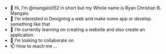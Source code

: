 - 👋 Hi, I’m @mangalo052 in short but my Whole name is Ryan Christian B. Mangalo
- 👀 I’m interested in Designing a web and make some app or develop something like that
- 🌱 I’m currently learning on creating a website and also create an application
- 💞️ I’m looking to collaborate on 
- 📫 How to reach me ...

<!---
mangalo052/mangalo052 is a ✨ special ✨ repository because its `README.md` (this file) appears on your GitHub profile.
You can click the Preview link to take a look at your changes.
--->
